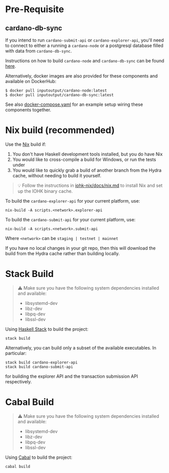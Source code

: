 # Pre-Requisite

## cardano-db-sync

If you intend to run `cardano-submit-api` or `cardano-explorer-api`, you'll need to connect to either a running a `cardano-node` or a postgresql database filled with data from `cardano-db-sync`. 

Instructions on how to build `cardano-node` and `cardano-db-sync` can be found [here](https://github.com/input-output-hk/cardano-db-sync/blob/master/doc/building-running.md#building-and-running-the-cardano-db-sync-node).

Alternatively, docker images are also provided for these components and available on DockerHub:

```
$ docker pull inputoutput/cardano-node:latest
$ docker pull inputoutput/cardano-db-sync:latest
```

See also [docker-compose.yaml](https://github.com/input-output-hk/cardano-db-sync/blob/master/docker-compose.yml) for an example setup wiring these components together.

# Nix build (recommended)

Use the [Nix](https://nixos.org) build if:

1. You don't have Haskell development tools installed, but you do have Nix 
1. You would like to cross-compile a build for Windows, or run the tests under 
1. You would like to quickly grab a build of another branch from the Hydra cache, without needing to build it yourself.

> :bulb: Follow the instructions in
[iohk-nix/docs/nix.md](https://github.com/input-output-hk/iohk-nix/blob/master/docs/nix.md)
to install Nix and set up the IOHK binary cache.

To build the `cardano-explorer-api` for your current platform, use: 

```
nix-build -A scripts.<network>.explorer-api
```

To build the `cardano-submit-api` for your current platform, use:

```
nix-build -A scripts.<network>.submit-api
```

Where `<network>` can be `staging | testnet | mainnet`

If you have no local changes in your git repo, then this will download the build from the Hydra cache rather than building locally.

# Stack Build 

> :warning: Make sure you have the following system dependencies installed and available:
>
> - libsystemd-dev
> - libz-dev
> - libpq-dev
> - libssl-dev

Using [Haskell Stack](https://haskellstack.org/) to build the project: 

```
stack build
```

Alternatively, you can build only a subset of the available executables. In particular:

```
stack build cardano-explorer-api
stack build cardano-submit-api
```

for building the explorer API and the transaction submission API respectively. 

# Cabal Build

> :warning: Make sure you have the following system dependencies installed and available:
>
> - libsystemd-dev
> - libz-dev
> - libpq-dev
> - libssl-dev

Using [Cabal](https://www.haskell.org/cabal/) to build the project: 

```
cabal build
```